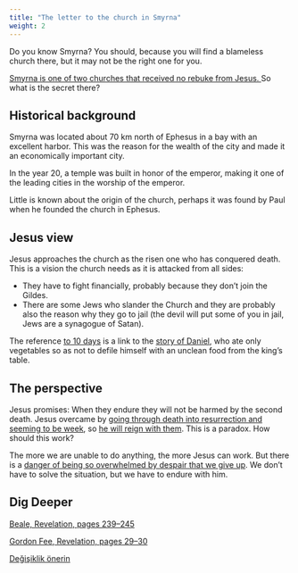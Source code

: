 ```yaml
---
title: "The letter to the church in Smyrna"
weight: 2
---
```



Do you know Smyrna? You should, because you will find a blameless church there, but it may not be the right one for you.

[Smyrna is one of two churches that received no rebuke from Jesus. ](https://www.bibleserver.com/NIV/Revelation2%3A8-11)So what is the secret there?


## Historical background

<a name="46be"></a>
Smyrna was located about 70 km north of Ephesus in a bay with an excellent harbor. This was the reason for the wealth of the city and made it an economically important city.

In the year 20, a temple was built in honor of the emperor, making it one of the leading cities in the worship of the emperor.

Little is known about the origin of the church, perhaps it was found by Paul when he founded the church in Ephesus.


## Jesus view

<a name="d931"></a>
Jesus approaches the church as the risen one who has conquered death. This is a vision the church needs as it is attacked from all sides:

- They have to fight financially, probably because they don’t join the Gildes.
- There are some Jews who slander the Church and they are probably also the reason why they go to jail (the devil will put some of you in jail, Jews are a synagogue of Satan).


The reference [to 10 days](https://www.bibleserver.com/NIV/Revelation2%3A10) is a link to the [story of Daniel](https://www.bibleserver.com/NIV/Daniel1%3A8-14), who ate only vegetables so as not to defile himself with an unclean food from the king’s table.


## The perspective

<a name="1a16"></a>
Jesus promises: When they endure they will not be harmed by the second death. Jesus overcame by [going through death into resurrection and seeming to be week](https://www.bibleserver.com/NIV/Revelation5%3A5-6), so [he will reign with them](https://www.bibleserver.com/NIV/Revelation20%3A4-6). This is a paradox. How should this work?

The more we are unable to do anything, the more Jesus can work. But there is a [danger of being so overwhelmed by despair that we give up](../../../../content/beasts/expl/666-the-number-of-the-beast). We don’t have to solve the situation, but we have to endure with him.


## Dig Deeper

[Beale, Revelation, pages 239–245](../../../../../about/ressources/index.html#beale_rev)

[Gordon Fee, Revelation, pages 29–30](../../../../../about/ressources/index.html#fee_rev)

[Değişiklik önerin](https://github.com/revelation-today/revelation-today/blob/main/exampleSite/content/docs/content/letters/expl/details/the-letter-to-the-church-in-smyrna.md)
